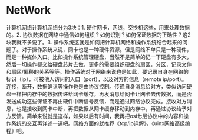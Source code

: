# NetWork

计算机网络计算机网络分为3块：1. 硬件网卡，网线，交换机这些，用来处理数据的。2. 协议数据在网络中通信如何组织？如何识别？如何保证数据的正确性？这2块我就不多说了。3. 操作系统这就是如何把计算机网络和操作系统结合起来的问题了。对于操作系统来说，网卡也是一种硬件资源。但是网络不单只是一种硬件，而是一种媒体入口。比如操作系统管理硬盘，当然不是简单的记一下硬盘有多大，然后一切操作都交给硬盘芯片去做，更多的需要组织硬盘的扇区，分区，记录文件和扇区/偏移的关系等等。操作系统对于网络来说也是如此，要记录自身在网络的标识（ip），可被他人访问的入口（port），以及对方的信息（remote ip/port）。连接，断开，数据确认等操作也是由协议控制。传递自身消息给对方，类似访问硬盘一样把内存中的数据传递给网卡缓存，再发消息给网卡让网卡去传数据，而是否发送成功这些保证不再由硬件中断信号反馈，而是通过网络协议完成。接收对方消息，也是接收到网卡中断，再把数据从网卡缓存移动到内存中，再通过协议给予对方反馈。简单来说就是这样，如果以后有时间，我再把osi七层协议中的内容和操作系统的交互再详述一遍吧。网络方面的就推荐《tcp/ip详解》，《uinx网络高级编程》吧。
